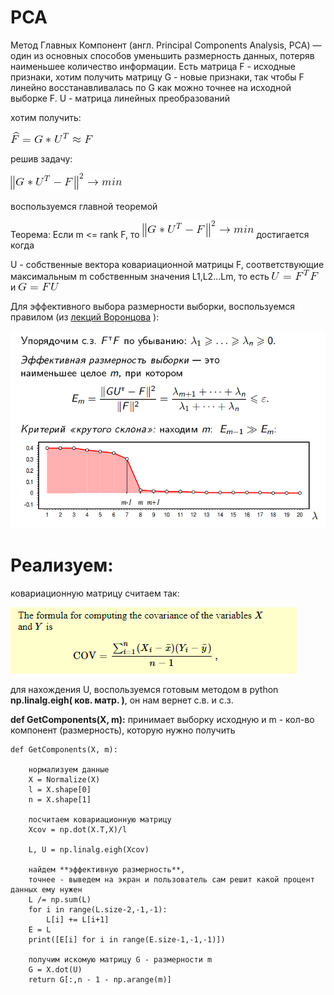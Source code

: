 # PCA

Метод Главных Компонент (англ. Principal Components Analysis, PCA) — один из основных способов уменьшить размерность данных, потеряв наименьшее количество информации.
Есть матрица F - исходные признаки, хотим получить матрицу G - новые признаки, так чтобы F линейно восстанавливалась по G как можно точнее на исходной выборке F.
U - матрица линейных преобразований

хотим получить: 

![](https://raw.githubusercontent.com/okiochan/PCA/master/formula/f1.gif)

решив задачу:

![](https://raw.githubusercontent.com/okiochan/PCA/master/formula/f2.gif)

воспользуемся главной теоремой

Теорема:
Если m <= rank F, то
![](https://raw.githubusercontent.com/okiochan/PCA/master/formula/f2.gif)
достигается когда
    
U - собственные вектора ковариационной матрицы F, соответствующие максимальным m собственным значения L1,L2...Lm, то есть
![](https://raw.githubusercontent.com/okiochan/PCA/master/formula/f3.gif)
и
![](https://raw.githubusercontent.com/okiochan/PCA/master/formula/f4.gif)

Для эффективного выбора размерности выборки, воспользуемся правилом (из [лекций Воронцова]( http://www.machinelearning.ru/wiki/images/a/a2/Voron-ML-regression-slides.pdf) ):

![](https://raw.githubusercontent.com/okiochan/PCA/master/img/i1.png)

# Реализуем:

ковариационную матрицу считаем так:

![](https://raw.githubusercontent.com/okiochan/PCA/master/img/i2.png)

для нахождения U, воспользуемся готовым методом в python **np.linalg.eigh( ков. матр. )**, он нам вернет с.в. и с.з.

**def GetComponents(X, m):** принимает выборку исходную и m - кол-во компонент (размерность), которую нужно получить

```
def GetComponents(X, m):

    нормализуем данные
    X = Normalize(X)
    l = X.shape[0]
    n = X.shape[1]
    
    посчитаем ковариационную матрицу
    Xcov = np.dot(X.T,X)/l
    
    L, U = np.linalg.eigh(Xcov)
    
    найдем **эффективную размерность**, 
    точнее - выведем на экран и пользователь сам решит какой процент данных ему нужен
    L /= np.sum(L)
    for i in range(L.size-2,-1,-1):
        L[i] += L[i+1]
    E = L
    print([E[i] for i in range(E.size-1,-1,-1)])
    
    получим искомую матрицу G - размерности m
    G = X.dot(U)
    return G[:,n - 1 - np.arange(m)]
```
